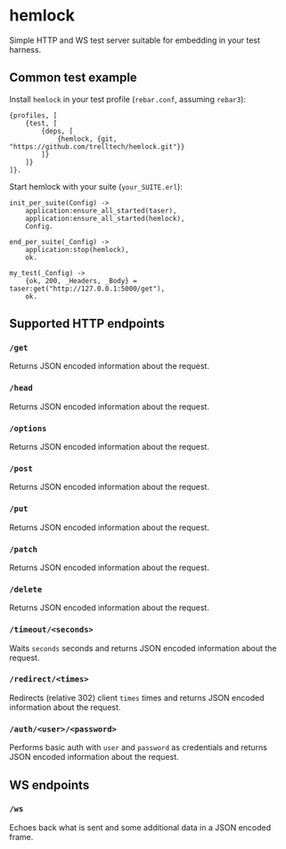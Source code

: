 # hemlock

Simple HTTP and WS test server suitable for embedding in your test harness.

## Common test example

Install `hemlock` in your test profile (`rebar.conf`, assuming `rebar3`):

    {profiles, [
        {test, [
            {deps, [
                {hemlock, {git, "https://github.com/trelltech/hemlock.git"}}
            ]}
        ]}
    ]}.

Start hemlock with your suite (`your_SUITE.erl`):

    init_per_suite(Config) ->
        application:ensure_all_started(taser),
        application:ensure_all_started(hemlock),
        Config.

    end_per_suite(_Config) ->
        application:stop(hemlock),
        ok.

    my_test(_Config) ->
        {ok, 200, _Headers, _Body} = taser:get("http://127.0.0.1:5000/get"),
        ok.

## Supported HTTP endpoints

### `/get`

Returns JSON encoded information about the request.

### `/head`

Returns JSON encoded information about the request.

### `/options`

Returns JSON encoded information about the request.

### `/post`

Returns JSON encoded information about the request.

### `/put`

Returns JSON encoded information about the request.

### `/patch`

Returns JSON encoded information about the request.

### `/delete`

Returns JSON encoded information about the request.

### `/timeout/<seconds>`

Waits `seconds` seconds and returns JSON encoded information about the request.

### `/redirect/<times>`

Redirects (relative 302) client `times` times and returns JSON encoded
information about the request.

### `/auth/<user>/<password>`

Performs basic auth with `user` and `password` as credentials and returns JSON
encoded information about the request.

## WS endpoints

### `/ws`

Echoes back what is sent and some additional data in a JSON encoded frame.
